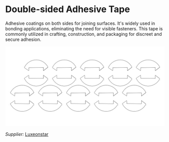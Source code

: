 # Double-sided Adhesive Tape
   
    
 

Adhesive coatings on both sides for joining surfaces.
It's widely used in bonding applications, eliminating the need for visible fasteners.
This tape is commonly utilized in crafting, construction, and packaging for discreet and secure adhesion.

![](../../images/circle_tape.jpg)



_Supplier:_ [Luxeonstar](https://www.luxeonstar.com/mounting-tape-for-carclo-20mm-round-optic-holders)